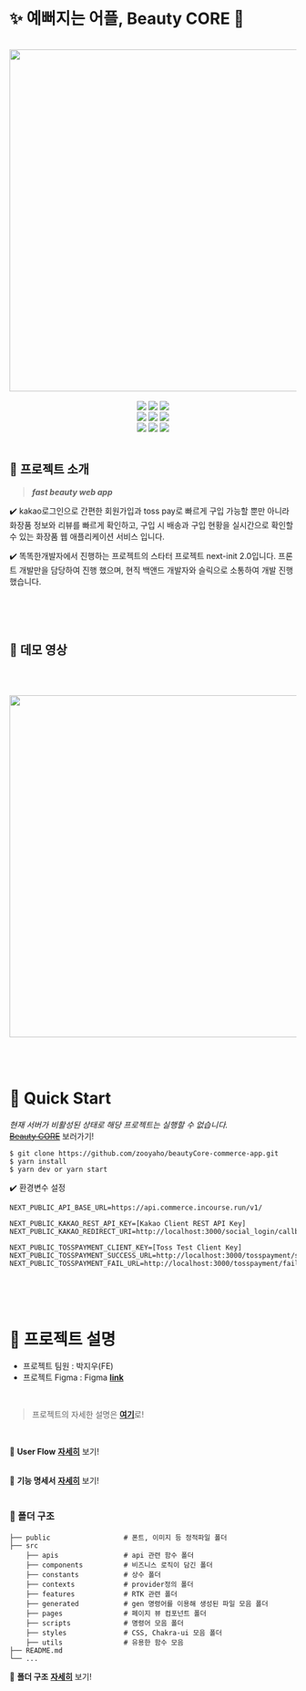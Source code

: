 # ✨ 예뻐지는 어플, Beauty CORE 💄

<br/>
<div align="center">
<img src="https://i.imgur.com/87n8mHs.png" width=600/>
<br/>
<br/>
 <img src="https://img.shields.io/badge/Typescript-v4-3178c6?logo=typescript"/>
  <img src="https://img.shields.io/badge/React-v18-61dafb?logo=React"/>
 <img src="https://img.shields.io/badge/Next.js-v12-000000?logo=Next.js"/>
 <br />
 <img src="https://img.shields.io/badge/Axios-v0.26-671CDE"/>
  <img src="https://img.shields.io/badge/ReactQuery-v4-FF4154?logo=ReactQuery"/>
  <img src="https://img.shields.io/badge/Redux Toolkit-v1.3-764ABC?logo=Redux"/>
  <br />
  <img src="https://img.shields.io/badge/Chakra UI-v3.2-319795?logo=Chakra UI"/>
  <img src="https://img.shields.io/badge/React Hook Form-v7.2-EC5990?logo=ReactHookForm"/>
  <img src="https://img.shields.io/badge/Yarn-v1.22.17-2C8EBB?logo=Yarn"/>
  <br/>
  <br/>
</div>

## 📌 프로젝트 소개

> **_fast beauty web app_**

✔️ kakao로그인으로 간편한 회원가입과 toss pay로 빠르게 구입 가능할 뿐만 아니라 화장품 정보와 리뷰를 빠르게 확인하고, 구입 시 배송과 구입 현황을 실시간으로 확인할 수 있는 화장품 웹 애플리케이션 서비스 입니다.

✔️ 똑똑한개발자에서 진행하는 프로젝트의 스타터 프로젝트 next-init 2.0입니다. 프론트 개발만을 담당하여 진행 했으며, 현직 백앤드 개발자와 슬릭으로 소통하여 개발 진행 했습니다.

<br><br><br>

## 🎥 데모 영상
<br/><br/>
<div align="center">
<a href="https://youtu.be/v0hGzzNT_BM" target="_blank">
  <img src="https://i.imgur.com/FJU6mli.png" width="600">
</a>
</div>
<br><br><br>

# 🚀 Quick Start

<i>현재 서버가 비활성된 상태로 해당 프로젝트는 실행할 수 없습니다.</i>
<br/>
<a href="https://fastcampas-1-commerce-fe-lake.vercel.app/"><del>Beauty CORE</del></a> 보러가기!

<!-- [**자세히**]() -->

```
$ git clone https://github.com/zooyaho/beautyCore-commerce-app.git
$ yarn install
$ yarn dev or yarn start
```

✔️ 환경변수 설정

```
NEXT_PUBLIC_API_BASE_URL=https://api.commerce.incourse.run/v1/

NEXT_PUBLIC_KAKAO_REST_API_KEY=[Kakao Client REST API Key]
NEXT_PUBLIC_KAKAO_REDIRECT_URI=http://localhost:3000/social_login/callback

NEXT_PUBLIC_TOSSPAYMENT_CLIENT_KEY=[Toss Test Client Key]
NEXT_PUBLIC_TOSSPAYMENT_SUCCESS_URL=http://localhost:3000/tosspayment/success
NEXT_PUBLIC_TOSSPAYMENT_FAIL_URL=http://localhost:3000/tosspayment/fail
```

<br><br><br>

# 📄 프로젝트 설명

<!-- - 프로젝트 Duration : 22.09.19 ~ -->
- 프로젝트 팀원 : 박지우(FE)
- 프로젝트 Figma : Figma [**link**](https://www.figma.com/file/0AiQrpaJevxhXGo4iu2F0i/💳-커머스-트랙?node-id=4802%3A20827)

<br>

<!-- 노션 링크 필요 -->

> 프로젝트의 자세한 설명은 [**여기**]()로!

<br>

🔀 **User Flow** [**자세히**](https://i.imgur.com/1kk8Pgv.jpg) 보기!
<br><br>

🔖 **기능 명세서** [**자세히**](https://toktokhan.notion.site/7102dc90f3594caea5ed7e17f29e18ec) 보기!
<br><br>

### 📁 폴더 구조

    ├── public                  # 폰트, 이미지 등 정적파일 폴더
    ├── src
        ├── apis                # api 관련 함수 폴더
        ├── components          # 비즈니스 로직이 담긴 폴더
        ├── constants           # 상수 폴더
        ├── contexts            # provider정의 폴더
        ├── features            # RTK 관련 폴더
        ├── generated           # gen 명령어를 이용해 생성된 파일 모음 폴더
        ├── pages               # 페이지 뷰 컴포넌트 폴더
        ├── scripts             # 명령어 모음 폴더
        ├── styles              # CSS, Chakra-ui 모음 폴더
        ├── utils               # 유용한 함수 모음
    ├── README.md
    └── ...

📂 **폴더 구조** [**자세히**](https://toktokhan.notion.site/c459c92f21114659b31d273f42a935e9) 보기!

<!-- ### Pages

각 페이지는 파일 이름을 기준으로 경로와 연결됩니다.

Each page is associated with a route based on its file name.

    .
    ├── ...
    ├── pages               #
    │   ├── apis            # API endpoint
    │   ├── _app.tsx        # App component to initialize pages
    │   ├── _document.tsx   # Custom document to augment application's <html> and <body> tags
    │   └── ...
    └── ...

### Public

Next.js는 루트 디렉터리에 있는 public이라는 폴더에서 이미지와 같은 정적 파일을 제공합니다.

Next.js can serve static files, like images, under a folder called public in the root directory.

    .
    ├── ...
    ├── public              #
    │   ├── favicons        #
    │   └── ...
    └── ...

### styles

CSS, Chakra-ui 테마 구성 파일이 이 폴더에 배치됩니다.

Css, Chakra-ui theme configuration files are placed into this folder.

    .
    ├── ...
    ├── styles
    │   ├── theme
    │       └── index.ts
    │       └── styles.ts
    │       └── textStyles.ts
    └── ...

### apis

API 호출 관련 기능입니다.

Api call related functions.

    .
    ├── apis
    │   ├── _axios
    │       └── instance.ts
    │       └── useCustomInstance.ts
    │   ├── auth
    │   ├── example
    │   ├── theme
    └── ...

### Components

구성 요소는 독립적이고 재사용 가능한 코드 조각입니다.

Components are independent and reusable bits of code.

    .
    ├── ...
    ├── components
    │ ├── common
    │   ├── @Icons
    │   ├── @Layout
    │   ├── Select
    │   ├── Calendar
    │   └── ...
    │ ├── elements
    │ ├── hooks
    └── ...

### Hooks

사용자 지정 후크를 사용하면 일부 구성 요소 논리를 사용으로 시작하는 재사용 가능한 함수로 추출할 수 있으며, 해당 호출은 다른 후크를 사용할 수 있습니다.

Custom hook allows you to extract some components logic into a reusable function that starts with use and that call can other hooks.

      .
    ├── ...
    ├── components
    │ ├── common
    │ ├── elements
    │ ├── hooks
    │   ├── useSize.ts
    └── ...

### Utils

응용프로그램 전체에서 사용할 수 있는 작은 스니펫입니다. 응용 프로그램 전체에서 사용되는 짧고 구체적인 함수 및 상수.

Small snippets you can use throughout the application. Short and specific functions and constants used throughout application.

### Generated

Generated files such as apis, components, ...

    .
    ├── ...
    ├── generated         # If you run generate-script, it will be created
    │ ├── apis            # by swagger-typescript-api
    │ ├── mock            # by orval
    └── ...

- **generate apis**

1. set config about gen_api on your .env
2. script

   > ```
   > npm(or yarn) run gen:api
   > ```

3. usage mock data

   > ```
   > mock-data-path: /generated/mock/[filename].msw
   > mock-data: Use Function "~Mock"
   > network-mocking: Use function "~MSW" and set on "_App.ts"
   > ```

   mock-data by [orval](https://orval.dev/reference/configuration/overview), [faker](https://github.com/faker-js/faker), [msw](https://mswjs.io/docs/getting-started/mocks/rest-api)
   api-data by [swagger-typescript-api](https://www.npmjs.com/package/swagger-typescript-api) -->

<!-- ### Scripts

there is useful scripts in [package.json](package.json)

- **yarn run gen:api**
  - swagger => axios-api, react-hook, mock-data
- **yarn run gen:icon**
  - svg => chakra-icon

see more [README.md](/src/scripts/README.md) -->

<!-- # 📛 Naming

### 👨‍🦳 React Component

- **Extensions:** Use .tsx extension for React components.

- **Filename:** Use PascalCase for filenames. E.g., ReservationCard.tsx.

- **Reference Naming:** Use PascalCase for React components and camelCase for their instances.

  ```tsx
  // bad
  import reservationCard from './ReservationCard';




  /
  import ReservationCard from './ReservationCard';

  const ReservationItem = <ReservationCard />;



  /
  const reservationItem = <ReservationCard />;
  ```

- **Component Naming:** Use the filename as the component name. For example, ReservationCard.tsx should have a reference name of ReservationCard. However, for root components of a directory, use index.tsx as the filename and use the directory name as the component name:

  ````tsx
  // bad
  import Footer from './Footer/Footer';

  // bad
  import Footer from './Footer/index';

  // good
  import Footer from './Footer';
  ```# ⭐️ Stack

  ````

# Reference

- [Airbnb React/JSX Style Guide - Naming](https://github.com/airbnb/javascript/tree/master/react#naming)
- [JavaScript Naming Conventions](https://www.robinwieruch.de/javascript-naming-conventions)
- [리액트 어플리케이션의 상태 관리하기](https://www.kenrhee.com/blog/react-application-state-management) -->
